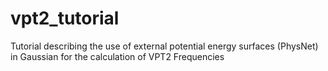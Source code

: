 # vpt2_tutorial
Tutorial describing the use of external potential energy surfaces (PhysNet) in Gaussian for the calculation of VPT2 Frequencies
